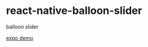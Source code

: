 # react-native-balloon-slider
balloon slider

[expo demo](https://expo.io/@habdel-i/react-native-balloon-slider)
